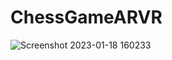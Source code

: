 # ChessGameARVR

![Screenshot 2023-01-18 160233](https://user-images.githubusercontent.com/37435024/213149230-d5e64118-ea6c-4d21-a3d0-a3b57a146ad0.png)
